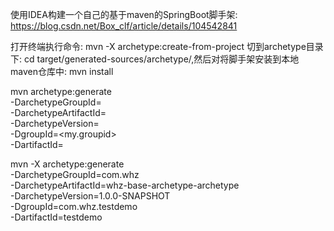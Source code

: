 
使用IDEA构建一个自己的基于maven的SpringBoot脚手架: https://blog.csdn.net/Box_clf/article/details/104542841


打开终端执行命令: mvn -X archetype:create-from-project
切到archetype目录下: cd target/generated-sources/archetype/,然后对将脚手架安装到本地maven仓库中: mvn install


mvn archetype:generate \
-DarchetypeGroupId=<archetype-groupId> \
-DarchetypeArtifactId=<archetype-artifactId> \
-DarchetypeVersion=<archetype-version> \
-DgroupId=<my.groupid> \
-DartifactId=<my-artifactId>


mvn -X archetype:generate \
-DarchetypeGroupId=com.whz \
-DarchetypeArtifactId=whz-base-archetype-archetype \
-DarchetypeVersion=1.0.0-SNAPSHOT \
-DgroupId=com.whz.testdemo \
-DartifactId=testdemo


